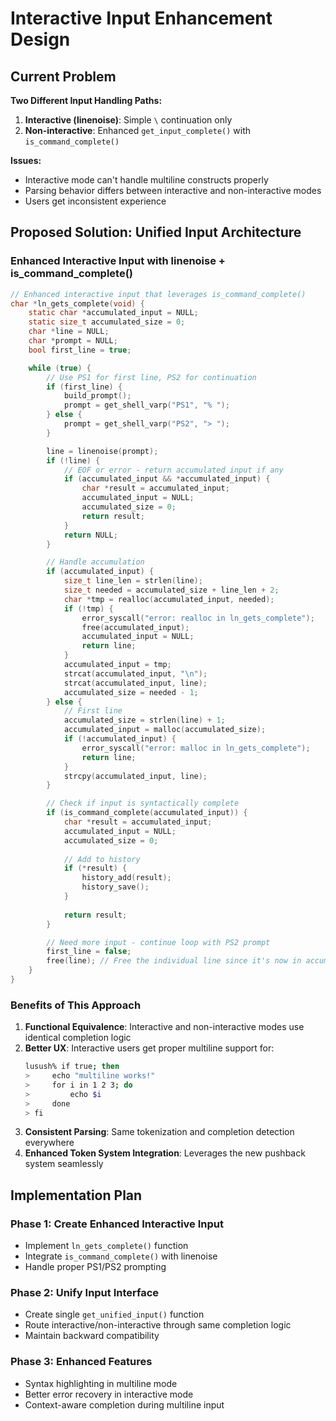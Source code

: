 # Interactive Input Enhancement Design

## Current Problem

**Two Different Input Handling Paths:**
1. **Interactive (linenoise)**: Simple `\` continuation only
2. **Non-interactive**: Enhanced `get_input_complete()` with `is_command_complete()`

**Issues:**
- Interactive mode can't handle multiline constructs properly
- Parsing behavior differs between interactive and non-interactive modes
- Users get inconsistent experience

## Proposed Solution: Unified Input Architecture

### Enhanced Interactive Input with linenoise + is_command_complete()

```c
// Enhanced interactive input that leverages is_command_complete()
char *ln_gets_complete(void) {
    static char *accumulated_input = NULL;
    static size_t accumulated_size = 0;
    char *line = NULL;
    char *prompt = NULL;
    bool first_line = true;

    while (true) {
        // Use PS1 for first line, PS2 for continuation
        if (first_line) {
            build_prompt();
            prompt = get_shell_varp("PS1", "% ");
        } else {
            prompt = get_shell_varp("PS2", "> ");
        }

        line = linenoise(prompt);
        if (!line) {
            // EOF or error - return accumulated input if any
            if (accumulated_input && *accumulated_input) {
                char *result = accumulated_input;
                accumulated_input = NULL;
                accumulated_size = 0;
                return result;
            }
            return NULL;
        }

        // Handle accumulation
        if (accumulated_input) {
            size_t line_len = strlen(line);
            size_t needed = accumulated_size + line_len + 2;
            char *tmp = realloc(accumulated_input, needed);
            if (!tmp) {
                error_syscall("error: realloc in ln_gets_complete");
                free(accumulated_input);
                accumulated_input = NULL;
                return line;
            }
            accumulated_input = tmp;
            strcat(accumulated_input, "\n");
            strcat(accumulated_input, line);
            accumulated_size = needed - 1;
        } else {
            // First line
            accumulated_size = strlen(line) + 1;
            accumulated_input = malloc(accumulated_size);
            if (!accumulated_input) {
                error_syscall("error: malloc in ln_gets_complete");
                return line;
            }
            strcpy(accumulated_input, line);
        }

        // Check if input is syntactically complete
        if (is_command_complete(accumulated_input)) {
            char *result = accumulated_input;
            accumulated_input = NULL;
            accumulated_size = 0;
            
            // Add to history
            if (*result) {
                history_add(result);
                history_save();
            }
            
            return result;
        }

        // Need more input - continue loop with PS2 prompt
        first_line = false;
        free(line); // Free the individual line since it's now in accumulated_input
    }
}
```

### Benefits of This Approach

1. **Functional Equivalence**: Interactive and non-interactive modes use identical completion logic
2. **Better UX**: Interactive users get proper multiline support for:
   ```bash
   lusush% if true; then
   >     echo "multiline works!"
   >     for i in 1 2 3; do
   >         echo $i
   >     done
   > fi
   ```
3. **Consistent Parsing**: Same tokenization and completion detection everywhere
4. **Enhanced Token System Integration**: Leverages the new pushback system seamlessly

## Implementation Plan

### Phase 1: Create Enhanced Interactive Input
- Implement `ln_gets_complete()` function
- Integrate `is_command_complete()` with linenoise
- Handle proper PS1/PS2 prompting

### Phase 2: Unify Input Interface  
- Create single `get_unified_input()` function
- Route interactive/non-interactive through same completion logic
- Maintain backward compatibility

### Phase 3: Enhanced Features
- Syntax highlighting in multiline mode
- Better error recovery in interactive mode
- Context-aware completion during multiline input
```
